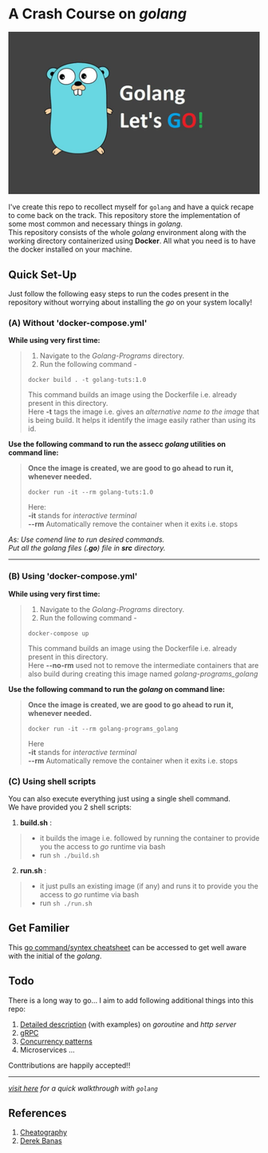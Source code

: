 # A Crash Course on _golang_  
![golang banner](./assets/banner.jpg)  

I've create this repo to recollect myself for `golang` and have a quick recape to come back on the track. This repository store the implementation of some most common and necessary things in _golang_.  
This repository consists of the whole _golang_ environment along with the working directory 
containerized using **Docker**. All what you need is to have the docker installed on your machine.  


## Quick Set-Up  
Just follow the following easy steps to run the codes present in the repository without worrying about installing the _go_ on your system locally!  

### (A) Without 'docker-compose.yml'  
__While using very first time:__  

> 1. Navigate to the *Golang-Programs* directory.   
> 2. Run the following command -  
> ```  
> docker build . -t golang-tuts:1.0  
> ```  
> This command builds an image using the Dockerfile i.e. already present in this directory.  
> Here **-t** tags the image i.e. gives an *alternative name to the image* that is being build. It helps it identify the image easily rather than using its id.  

__Use the following command to run the assecc _golang_ utilities on command line:__  
> **Once the image is created, we are good to go ahead to run it, whenever needed.**  
> ```
> docker run -it --rm golang-tuts:1.0
> ```  
> Here:  
> **-it** stands for *interactive terminal*  
> **--rm** Automatically remove the container when it exits i.e. stops  

_As: Use comend line to run desired commands._  
_Put all the _golang_ files (**.go**) file in **src** directory._  

---  

### (B) Using 'docker-compose.yml'  
__While using very first time:__   
> 1. Navigate to the *Golang-Programs* directory.  
> 2. Run the following command -  
> ```  
> docker-compose up  
> ```  
> This command builds an image using the Dockerfile i.e. already present in this directory.   
> Here **--no-rm** used not to remove the intermediate containers that are also build during creating this image named *golang-programs_golang*   
>    

__Use the following command to run the _golang_ on command line:__ <br />
> **Once the image is created, we are good to go ahead to run it, whenever needed.** <br />
> ```
> docker run -it --rm golang-programs_golang
> ```
> Here  
> **-it** stands for *interactive terminal* <br />
> **--rm** Automatically remove the container when it exits i.e. stops <br />
>

### (C) Using shell scripts  

You can also execute everything just using a single shell command.  
We have provided you 2 shell scripts:  

1. **build.sh** :  
> - it builds the image i.e. followed by running the container to provide you the access to _go_ runtime via bash  
> - run ```sh ./build.sh```  

2. **run.sh** :  
> - it just pulls an existing image (if any) and runs it to provide you the access to _go_ runtime via bash  
> - run ```sh ./run.sh```  

## Get Familier  

This [go command/syntex cheatsheet](./assets/cheatsheet.pdf) can be accessed to get well aware with the initial of the _golang_.  


## Todo  

There is a long way to go... I aim to add following additional things into this repo:  
1. [Detailed description](./Golang-Programs/src/) (with examples) on _goroutine_ and _http server_  
2. [gRPC](https://grpc.io/docs/what-is-grpc/introduction/)  
3. [Concurrency patterns](https://blog.golang.org/pipelines)  
4. Microservices  ...

Conttributions are happily accepted!!  

---  

[_visit here_](Golang-Programs) _for a quick walkthrough with ```golang```_


## References  

1. [Cheatography](https://cheatography.com/)  
2. [Derek Banas](https://www.youtube.com/c/derekbanas/)  
